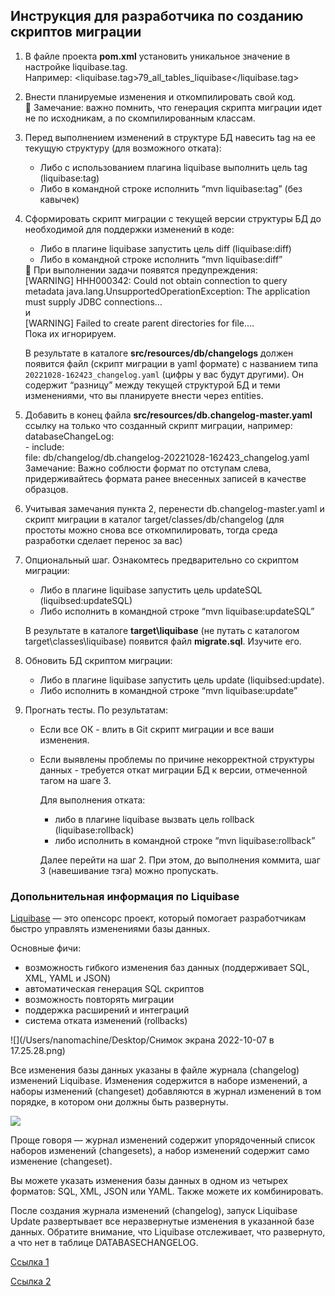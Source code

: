 <h2>Инструкция для разработчика по созданию скриптов миграции</h2>

1. В файле проекта **pom.xml** установить уникальное значение в настройке liquibase.tag.<br> Например: <liquibase.tag>79_all_tables_liquibase</liquibase.tag>
2. Внести планируемые изменения и откомпилировать свой код.<br> 📌 Замечание: важно помнить, что генерация скрипта миграции идет не по исходникам, а по скомпилированным классам.
3. Перед выполнением изменений в структуре БД навесить tag на ее текущую структуру (для возможного отката):
   - Либо с использованием плагина liquibase выполнить цель tag (liquibase:tag)
   - Либо в командной строке исполнить “mvn liquibase:tag” (без кавычек)
4. Сформировать скрипт миграции с текущей версии структуры БД до необходимой для поддержки изменений в коде:
    - Либо в плагине liquibase запустить цель diff (liquibase:diff)
    - Либо в командной строке исполнить “mvn liquibase:diff”
    <aside>
    📌 При выполнении задачи появятся предупреждения:<br>
    [WARNING] HHH000342: Could not obtain connection to query metadata java.lang.UnsupportedOperationException: The application must supply JDBC connections…<br> 
    и<br>
    [WARNING] Failed to create parent directories for file….<br>
    Пока их игнорируем.
    </aside>

   В результате в каталоге **src/resources/db/changelogs** должен появится файл (скрипт миграции в yaml формате) с названием типа  `20221028-162423_changelog.yaml` (цифры у вас будут другими). Он содержит “разницу” между текущей структурой БД и теми изменениями, что вы планируете внести через entities.
5. Добавить в конец файла **src/resources/db.changelog-master.yaml** ссылку на только что созданный скрипт миграции, например:<br>
   databaseChangeLog:<br>
   <space/><space/>\- include:<br>
   <space/><space/><space/><space/>file: db/changelog/db.changelog-20221028-162423_changelog.yaml<br>
   Замечание: Важно соблюсти формат по отступам слева, придерживайтесь формата ранее внесенных записей в качестве образцов.
6. Учитывая замечания пункта 2, перенести db.changelog-master.yaml и скрипт миграции в каталог target/classes/db/changelog (для простоты можно снова все откомпилировать, тогда среда разработки сделает перенос за вас)
7. Опциональный шаг. Ознакомтесь предварительно со скриптом миграции:
   - Либо в плагине liquibase запустить цель updateSQL (liquibsed:updateSQL)
   - Либо исполнить в командной строке “mvn liquibase:updateSQL”

   В результате в каталоге **target\liquibase** (не путать с каталогом target\classes\liquibase) появится файл **migrate.sql**. Изучите его.
8. Обновить БД скриптом миграции:
   - Либо в плагине liquibase запустить цель update (liquibsed:update).
   - Либо исполнить в командной строке “mvn liquibase:update”
9. Прогнать тесты. По результатам:
   - Если все ОК - влить в Git скрипт миграции и все ваши изменения.
   - Если выявлены проблемы по причине некорректной структуры данных - требуется откат миграции БД к версии, отмеченной тагом на шаге 3.<br>

     Для выполнения отката:

      - либо в плагине liquibase вызвать цель rollback (liquibase:rollback)
      - либо исполнить в командной строке “mvn liquibase:rollback”

     Далее перейти на шаг 2. При этом, до выполнения коммита, шаг 3 (навешивание тэга) можно пропускать.


<h3>Допольнительная информация по Liquibase</h3>

[Liquibase](https://www.liquibase.org/) — это опенсорс проект, который помогает разработчикам быстро управлять изменениями базы данных.

Основные фичи:
- возможность гибкого изменения баз данных (поддерживает SQL, XML, YAML и JSON)
- автоматическая генерация SQL скриптов
- возможность повторять миграции
- поддержка расширений и интеграций
- система отката изменений (rollbacks)

![](/Users/nanomachine/Desktop/Снимок экрана 2022-10-07 в 17.25.28.png)

Все изменения базы данных указаны в файле журнала (changelog) изменений Liquibase.
Изменения содержится в наборе изменений, а наборы изменений (changeset) добавляются в журнал изменений в том порядке,
в котором они должны быть развернуты.

![](/Users/nanomachine/Downloads/liquibase-xml-changelog.jpeg)

Проще говоря — журнал изменений содержит упорядоченный список наборов изменений (changesets), а набор изменений содержит само изменение (changeset).

Вы можете указать изменения базы данных в одном из четырех форматов:
SQL, XML, JSON или YAML.
Также можете их комбинировать.

После создания журнала изменений (changelog), запуск Liquibase Update развертывает все неразвернутые изменения в указанной базе данных. Обратите внимание, что Liquibase отслеживает, что развернуто, а что нет в таблице DATABASECHANGELOG.

[Ссылка 1](https://habr.com/ru/post/460377/)

[Ссылка 2](https://habr.com/ru/post/460907/)